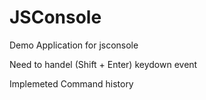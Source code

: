 # JSConsole
Demo Application for jsconsole

Need to handel (Shift + Enter) keydown event

Implemeted Command history